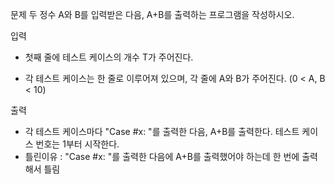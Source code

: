 문제
두 정수 A와 B를 입력받은 다음, A+B를 출력하는 프로그램을 작성하시오.

입력
- 첫째 줄에 테스트 케이스의 개수 T가 주어진다.

- 각 테스트 케이스는 한 줄로 이루어져 있으며, 각 줄에 A와 B가 주어진다. (0 < A, B < 10)

출력
- 각 테스트 케이스마다 "Case #x: "를 출력한 다음, A+B를 출력한다. 테스트 케이스 번호는 1부터 시작한다.
- 틀린이유 : "Case #x: "를 출력한 다음에 A+B를 출력했어야 하는데 한 번에 출력해서 틀림
